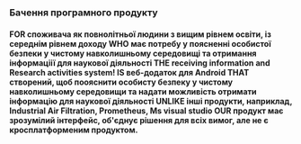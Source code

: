### Бачення програмного продукту
#### FOR споживача як повнолітньої людини з вищим рівнем освіти, із середнім рівнем доходу WHO має потребу у поясненні особистої безпеки у чистому навколишньому середовищі та отримання інформаціії для наукової діяльності THE receiving information and Research activities system! IS веб-додаток для Android THAT створений, щоб поояснити особисту безпеку у чистому навколишньому середовищи та надати можливість отримати інформацію для наукової діяльності UNLIKE інші продукти, наприклад,  Industrial Air Filtration, Prometheus, Ms visual studio OUR продукт має зрозумілий інтерфейс, об'єднує рішення для всіх вимог, але не є кросплатформеним продуктом. 
